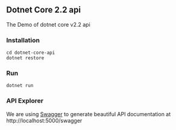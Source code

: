 ## Dotnet Core 2.2 api

The Demo of dotnet core v2.2 api

### Installation

```
cd dotnet-core-api
dotnet restore
```

### Run

```
dotnet run
```

### API Explorer

We are using [Swagger](http://swagger.io/) to generate beautiful API documentation at http://localhost:5000/swagger
